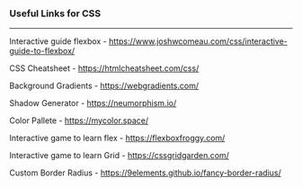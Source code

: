 ### Useful Links for CSS
---

Interactive guide flexbox - https://www.joshwcomeau.com/css/interactive-guide-to-flexbox/

CSS Cheatsheet - https://htmlcheatsheet.com/css/

Background Gradients - https://webgradients.com/

Shadow Generator - https://neumorphism.io/

Color Pallete - https://mycolor.space/

Interactive game to learn flex - https://flexboxfroggy.com/

Interactive game to learn Grid - https://cssgridgarden.com/

Custom Border Radius - https://9elements.github.io/fancy-border-radius/
